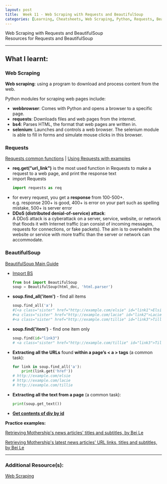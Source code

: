 ```yaml
---
layout: post
title:  Week 11 - Web Scraping with Requests and BeautifulSoup
categories: [Learning, Cheatsheets, Web Scraping, Python, Requests, BeautifulSoup, References]
---
```


Web Scraping with Requests and BeautifulSoup  
Resources for Requests and BeautifulSoup 

---

## What I learnt:  

### Web Scraping

**Web scraping**: using a program to download and process content from the web.  

Python modules for scraping web pages include:  
- **webbrowser**: Comes with Python and opens a browser to a specific page.  
- **requests**: Downloads files and web pages from the internet.  
- **bs4**: Parses HTML, the format that web pages are written in.  
- **selenium**: Launches and controls a web browser. The selenium module is able to fill in forms and simulate mouse clicks in this browser.  

### Requests

[Requests common functions](https://www.w3schools.com/python/module_requests.asp) \| [Using Requests with examples](https://zetcode.com/python/requests/#:~:text=Python%20requests%20reading%20a%20web,identified%20by%20the%20given%20URL.&text=The%20script%20grabs%20the%20content,.webcode.me%20web%20page.&text=The%20get()%20method%20returns%20a%20response%20object.&text=The%20text%20attribute%20contains%20the%20content%20of%20the%20response%2C%20in%20Unicode.)  
- **req.get("url_link")** is the most used function in Requests to make a request to a web page, and print the response text  
- import Requests  
    ```python
    import requests as req
    ```
- for every request, you get a **response** from 100-500+.  
e.g. response 200+ is good, 400+ is error on your part such as spelling mistake, 500+ is server error  
- **DDoS (distributed denial-of-service) attack**:  
A DDoS attack is a cyberattack on a server, service, website, or network that floods it with Internet traffic (can consist of incoming messages, requests for connections, or fake packets). The aim is to overwhelm the website or service with more traffic than the server or network can accommodate.  

### BeautifulSoup  

[BeautifulSoup Main Guide](https://www.crummy.com/software/BeautifulSoup/bs4/doc/)  

- [Import BS](https://www.crummy.com/software/BeautifulSoup/bs4/doc/#quick-start)  
    ```python
    from bs4 import BeautifulSoup  
    soup = BeautifulSoup(html_doc, 'html.parser')
    ```   


- **soup.find_all('item')** - find all items  
    ```python
    soup.find_all('a')
    #[<a class="sister" href="http://example.com/elsie" id="link1">Elsie</a>,
    #<a class="sister" href="http://example.com/lacie" id="link2">Lacie</a>,
    #<a class="sister" href="http://example.com/tillie" id="link3">Tillie</a>]
    ```
- **soup.find('item')** - find one item only  
    ```python
    soup.find(id="link3")
    # <a class="sister" href="http://example.com/tillie" id="link3">Tillie</a>
    ```
- **Extracting all the URLs** found **within a page’s < a > tags** (a common task):  
    ```python
    for link in soup.find_all('a'):
        print(link.get('href'))
    # http://example.com/elsie
    # http://example.com/lacie
    # http://example.com/tillie
    ```  

- **Extracting all the text from a page** (a common task):  
    ```python
    print(soup.get_text())
    ```  

- [**Get contents of div by id**](https://stackoverflow.com/questions/25614702/get-contents-of-div-by-id-with-beautifulsoup)  

**Practice examples:**  

[Retrieving Mothership's news articles' titles and subtitles, by Bei Le](https://github.com/liawbeile/news_crawler/blob/main/main.py)  

[Retrieving Mothership's latest news articles' URL links, titles and subtitles, by Bei Le](https://github.com/liawbeile/news_crawler/blob/main/main.py)  

---

### Additional Resource(s):

[Web Scraping](https://automatetheboringstuff.com/2e/chapter12/)  